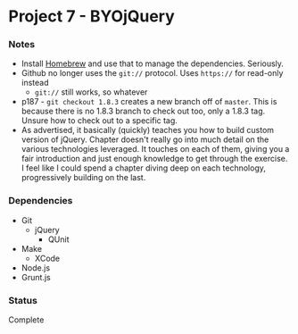 # Project 7 - BYOjQuery

### Notes
- Install [Homebrew](http://brew.sh/) and use that to manage the dependencies. Seriously.
- Github no longer uses the `git://` protocol. Uses `https://` for read-only instead
	- `git://` still works, so whatever
- p187 - `git checkout 1.8.3` creates a new branch off of `master`. This is because there is no 1.8.3 branch to check out too, only a 1.8.3 tag. Unsure how to check out to a specific tag.
- As advertised, it basically (quickly) teaches you how to build custom version of jQuery. Chapter doesn't really go into much detail on the various technologies leveraged. It touches on each of them, giving you a fair introduction and just enough knowledge to get through the exercise. I feel like I could spend a chapter diving deep on each technology, progressively building on the last.

### Dependencies
- Git
	- jQuery
		- QUnit
- Make
	- XCode
- Node.js
- Grunt.js

### Status
Complete

